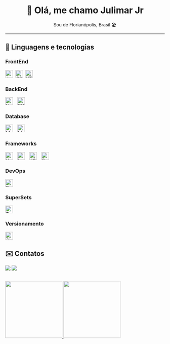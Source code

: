 <h1 align="center">👋 Olá, me chamo Julimar Jr</h1>
<p align="center">Sou de Florianópolis, Brasil 🏖️</p>

---

## 🚀 Linguagens e tecnologias
### FrontEnd
<img src="https://user-images.githubusercontent.com/71138607/235227681-fd01313f-d2a9-43ad-861f-92b717b547d3.png" height="24" title="JavaScript" alt="JavaScript">&nbsp;&nbsp;<img src="https://user-images.githubusercontent.com/71138607/235227791-49882184-14d7-49a1-9fe4-b48593569088.png" alt="CSS" title="CSS" height="24">&ensp;<img src="https://user-images.githubusercontent.com/71138607/235227908-c149f88b-48c0-4fb9-83c6-a14df509bbf4.png" alt="HTML" title="HTML" height="24">

### BackEnd
<img src="https://user-images.githubusercontent.com/71138607/235228007-8893445c-c87d-418a-96a7-fd9533747115.png" alt="Node.js" title="Node.js" height="24">&ensp;&ensp;<img src="https://user-images.githubusercontent.com/71138607/235228202-e31af16b-596d-4450-9c4a-0463e37fc041.png" alt="PHP" title="PHP" height="24">

### Database
<img src="https://user-images.githubusercontent.com/71138607/235228504-e954a7f9-61b2-42dd-a459-42a87504bdd7.png" alt="MySQL" title="MySQL" height="24">&ensp;&ensp;<img src="https://user-images.githubusercontent.com/71138607/235228682-8902ee2e-cd5b-4771-9c5f-edaa730ca069.png" alt="MongoDB" title="MongoDB" height="24">

### Frameworks
<img src="https://github.com/jjr-dev/jjr-dev/assets/71138607/a9ee10e7-7567-425f-875c-3a2221da1d61" alt="Vue.js" title="Vue.js" height="24">&ensp;&ensp;<img src="https://user-images.githubusercontent.com/71138607/235229368-14b6b761-dae3-4658-8256-a05f45234293.png" alt="Laravel" title="Laravel" height="24">&ensp;&ensp;<img src="https://user-images.githubusercontent.com/71138607/235229751-a5262cb6-9e8e-46ec-8f0e-ec97f4b5293a.png" alt="JQuery" title="JQuery" height="24">&ensp;&ensp;<img src="https://user-images.githubusercontent.com/71138607/235229976-0ee1f920-c6c9-4d4c-883d-9279ae66d0aa.png" alt="Bootstrap" title="Bootstrap" height="24">

### DevOps
<img src="https://user-images.githubusercontent.com/71138607/235486532-664acaff-f173-4dc1-9ca8-12b69deca61f.png" alt="Docker" title="Docker" height="24">

### SuperSets
<img src="https://github.com/jjr-dev/jjr-dev/assets/71138607/f73e59dd-e942-4b26-98a3-eb73c129de10" alt="TypeScript" title="TypeScript" height="24">

### Versionamento
<img src="https://user-images.githubusercontent.com/71138607/235485857-1eccb016-e0fa-46f9-8ade-9d3e996c33fd.png" alt="Git" title="Git" height="24">

## ✉️ Contatos
<div>
<a href="mailto:julimargomesjr@hotmail.com"><img src="https://img.shields.io/badge/Email-D14836?style=for-the-badge&logo=gmail&logoColor=white" target="_blank"></a>
<a href="https://www.linkedin.com/in/julimarjunior" target="_blank"><img src="https://img.shields.io/badge/-LinkedIn-%230077B5?style=for-the-badge&logo=linkedin&logoColor=white" target="_blank"></a>   
</div>

##
<div>
<a href="https://github.com/jjr-dev">
<img height="180em" src="https://github-readme-stats.vercel.app/api/top-langs/?username=jjr-dev&layout=compact&langs_count=7&theme=dark&locale=pt-br"/>
<img height="180em" src="https://github-readme-stats.vercel.app/api?username=jjr-dev&show_icons=true&theme=dark&locale=pt-br&include_all_commits=true&count_private=true"/>
</div>
